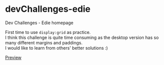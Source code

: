 # devChallenges-edie
Dev Challenges - Edie homepage

First time to use `display:grid` as practice.  
I think this challenge is quite time consuming as the desktop version has so many different margins and paddings.  
I would like to learn from others' better solutions :)

[Preview](https://devchallenges-king01.web.app/challenge-edie.html)
